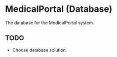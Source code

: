 # MedicalPortal (Database)
The database for the MedicalPortal system.

## TODO
- Choose database solution
